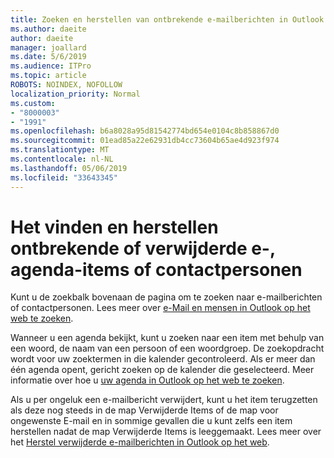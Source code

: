 ```yaml
---
title: Zoeken en herstellen van ontbrekende e-mailberichten in Outlook op het web
ms.author: daeite
author: daeite
manager: joallard
ms.date: 5/6/2019
ms.audience: ITPro
ms.topic: article
ROBOTS: NOINDEX, NOFOLLOW
localization_priority: Normal
ms.custom:
- "8000003"
- "1991"
ms.openlocfilehash: b6a8028a95d81542774bd654e0104c8b858867d0
ms.sourcegitcommit: 01ead85a22e62931db4cc73604b65ae4d923f974
ms.translationtype: MT
ms.contentlocale: nl-NL
ms.lasthandoff: 05/06/2019
ms.locfileid: "33643345"
---
```

# <a name="how-to-find-and-recover-missing-or-deleted-email-calendar-events-or-contacts"></a>Het vinden en herstellen ontbrekende of verwijderde e-, agenda-items of contactpersonen

Kunt u de zoekbalk bovenaan de pagina om te zoeken naar e-mailberichten of contactpersonen. Lees meer over [e-Mail en mensen in Outlook op het web te zoeken](https://support.office.com/article/b27e5eb7-3255-4c61-bf16-1c6a16bc2e6b).

Wanneer u een agenda bekijkt, kunt u zoeken naar een item met behulp van een woord, de naam van een persoon of een woordgroep. De zoekopdracht wordt voor uw zoektermen in die kalender gecontroleerd. Als er meer dan één agenda opent, gericht zoeken op de kalender die geselecteerd. Meer informatie over hoe u [uw agenda in Outlook op het web te zoeken](https://support.office.com/article/d587aaec-fb2c-4f6f-aee1-0df1fc591477).

Als u per ongeluk een e-mailbericht verwijdert, kunt u het item terugzetten als deze nog steeds in de map Verwijderde Items of de map voor ongewenste E-mail en in sommige gevallen die u kunt zelfs een item herstellen nadat de map Verwijderde Items is leeggemaakt. Lees meer over het [Herstel verwijderde e-mailberichten in Outlook op het web](https://support.office.com/article/a8ca78ac-4721-4066-95dd-571842e9fb11).